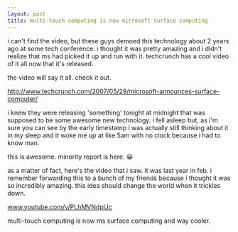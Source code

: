 ```yaml
---
layout: post
title: multi-touch computing is now microsoft surface computing
---
```


i can't find the video, but these guys demoed this technology about 2 years ago at some tech conference. i thought it was pretty amazing and i didn't realize that ms had picked it up and run with it. techcrunch has a cool video of it all now that it's released.


the video will say it all. check it out.

http://www.techcrunch.com/2007/05/29/microsoft-announces-surface-computer/ 

i knew they were releasing 'something' tonight at midnight that was supposed to be some awesome new technology. i fell asleep but, as i'm sure you can see by the early timestamp i was actually still thinking about it in my sleep and it woke me up at like 5am with no clock because i had to know man. 

this is awesome. minority report is here. 😀

as a matter of fact, here's the video that i saw. it was last year in feb. i remember forwarding this to a bunch of my friends because i thought it was so incredibly amazing. this idea should change the world when it trickles down.

www.youtube.com/v/PLhMVNdplJc

multi-touch computing is now ms surface computing and way cooler.